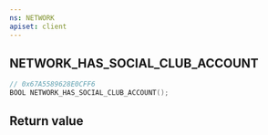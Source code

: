 ```yaml
---
ns: NETWORK
apiset: client
---
```

## NETWORK_HAS_SOCIAL_CLUB_ACCOUNT

```c
// 0x67A5589628E0CFF6
BOOL NETWORK_HAS_SOCIAL_CLUB_ACCOUNT();
```



## Return value